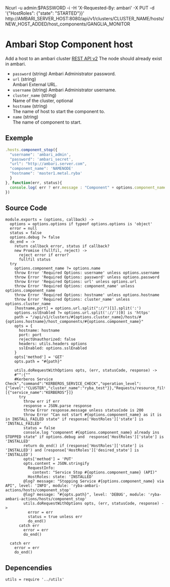 Ncurl -u admin:$PASSWORD -i -H 'X-Requested-By: ambari' -X PUT -d '{"HostRoles": {"state": "STARTED"}}' http://AMBARI_SERVER_HOST:8080/api/v1/clusters/CLUSTER_NAME/hosts/NEW_HOST_ADDED/host_components/GANGLIA_MONITOR


# Ambari Stop Component host

Add a host to an ambari cluster [REST API v2](https://github.com/apache/ambari/blob/trunk/ambari-server/docs/api/v1)
The node should already exist in ambari.

* `password` (string)
  Ambari Administrator password.
* `url` (string)   
  Ambari External URL.
* `username` (string)
  Ambari Administrator username.
* `cluster_name` (string)   
  Name of the cluster, optional
* `hostname` (string)   
  The name of host to start the component to.
* `name` (string)   
  The name of component to start.



## Exemple

```js
.hosts.component_stop({
  "username": 'ambari_admin',
  "password": 'ambari_secret',
  "url": "http://ambari.server.com",
  "component_name": 'NAMENODE'
  "hostname": 'master1.metal.ryba'
  }
}, function(err, status){
  console.log( err ? err.message : "Component" + options.component_name + "Stopped: " + status)
})
```

## Source Code

    module.exports = (options, callback) ->
      options = options.options if typeof options.options is 'object'
      error = null
      status = false
      options.debug ?= false
      do_end = ->
        return callback error, status if callback?
        new Promise (fullfil, reject) ->
          reject error if error?
          fullfil status
      try
        options.component_name ?= options.name
        throw Error 'Required Options: username' unless options.username
        throw Error 'Required Options: password' unless options.password
        throw Error 'Required Options: url' unless options.url
        throw Error 'Required Options: component_name' unless options.component_name
        throw Error 'Required Options: hostname' unless options.hostname
        throw Error 'Required Options: cluster_name' unless options.cluster_name
        [hostname,port] = options.url.split("://")[1].split(':')
        options.sslEnabled ?= options.url.split('://')[0] is 'https'
        path = "/api/v1/clusters/#{options.cluster_name}/hosts/#{options.hostname}/host_components/#{options.component_name}"
        opts = {
          hostname: hostname
          port: port
          rejectUnauthorized: false
          headers: utils.headers options
          sslEnabled: options.sslEnabled
        }
        opts['method'] = 'GET'
        opts.path = "#{path}"
        
        utils.doRequestWithOptions opts, (err, statusCode, response) ->
        #"":{""
        #Kerberos Service Check","command":"KERBEROS_SERVICE_CHECK","operation_level":{"level":"CLUSTER","cluster_name":"ryba_test"}},"Requests/resource_filters":[{"service_name":"KERBEROS"}]}	
          try
            throw err if err
            response = JSON.parse response
            throw Error response.message unless statusCode is 200
            throw Error "Can not start #{options.component_name} as it is in INSTALL_FAILED state" if response['HostRoles']['state'] is 'INSTALL_FAILED'
            status = false
            console.log "component #{options.component_name} already ins STOPPED state" if options.debug and  response['HostRoles']['state'] is 'INSTALLED'
            return do_end() if (response['HostRoles']['state'] is 'INSTALLED') and (response['HostRoles']['desired_state'] is 'INSTALLED')
            opts['method'] = 'PUT'
            opts.content = JSON.stringify
              RequestInfo:
                context: "Service Stop #{options.component_name} (API)"
              HostRoles: state: 'INSTALLED'
            @log? message: "Stopping Service #{options.component_name} via API", level: 'INFO', module: 'ryba-ambari-actions/hosts/component_stop'
            @log? message: "#{opts.path}", level: 'DEBUG', module: 'ryba-ambari-actions/hosts/component_stop'
            utils.doRequestWithOptions opts, (err, statusCode, response) ->
              error = err
              status = true unless err
              do_end()
          catch err
            error = err
            do_end()
            
      catch err
        error = err
        do_end()

## Depencendies

    utils = require '../utils'
